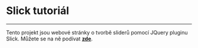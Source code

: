 # Slick tutoriál
---
Tento projekt jsou webové stránky o tvorbě sliderů pomocí JQuery pluginu Slick. Můžete se na ně podívat __[zde](https://jirkasa.github.io/slick-tutorial)__.
